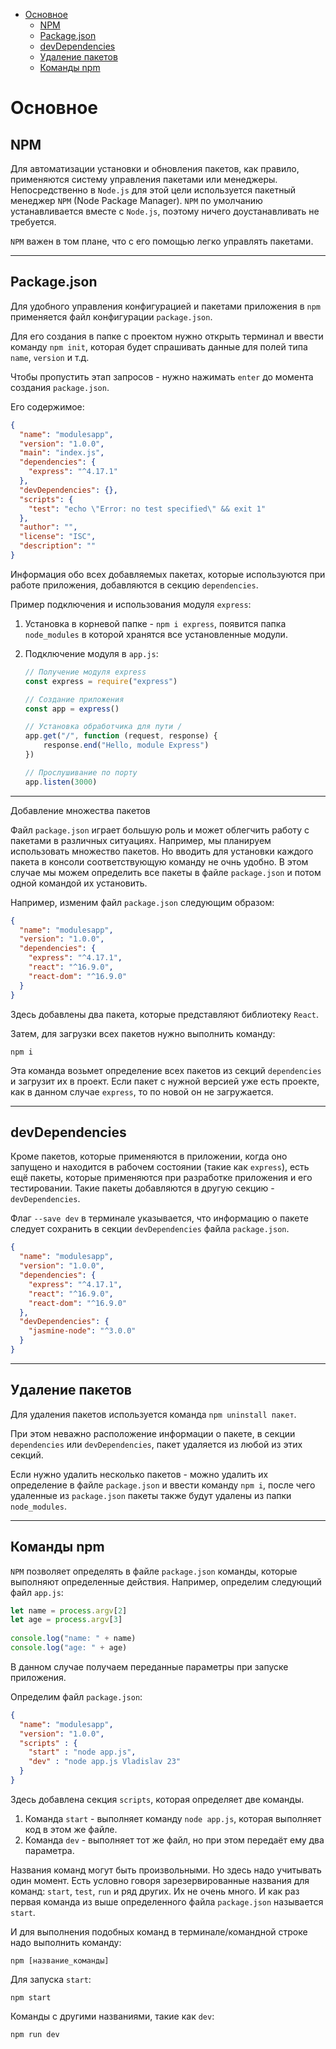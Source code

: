 - [Основное](#основное)
  - [NPM](#npm)
  - [Package.json](#packagejson)
  - [devDependencies](#devdependencies)
  - [Удаление пакетов](#удаление-пакетов)
  - [Команды npm](#команды-npm)

# Основное

## NPM

Для автоматизации установки и обновления пакетов, как правило, применяются систему управления пакетами или менеджеры. Непосредственно в `Node.js` для этой цели используется пакетный менеджер `NPM` (Node Package Manager). `NPM` по умолчанию устанавливается вместе с `Node.js`, поэтому ничего доустанавливать не требуется.

`NPM` важен в том плане, что с его помощью легко управлять пакетами. 
***

## Package.json

Для удобного управления конфигурацией и пакетами приложения в `npm` применяется файл конфигурации `package.json`.

Для его создания в папке с проектом нужно открыть терминал и ввести команду `npm init`, которая будет спрашивать данные для полей типа `name`, `version` и т.д.

Чтобы пропустить этап запросов - нужно нажимать `enter` до момента создания `package.json`.

Его содержимое:

```json
{
  "name": "modulesapp",
  "version": "1.0.0",
  "main": "index.js",
  "dependencies": {
    "express": "^4.17.1"
  },
  "devDependencies": {},
  "scripts": {
    "test": "echo \"Error: no test specified\" && exit 1"
  },
  "author": "",
  "license": "ISC",
  "description": ""
}
```

Информация обо всех добавляемых пакетах, которые используются при работе приложения, добавляются в секцию `dependencies`.

Пример подключения и использования модуля `express`:

1. Установка в корневой папке - `npm i express`, появится папка `node_modules` в которой хранятся все установленные модули.
2. Подключение модуля в `app.js`:

    ```javascript
    // Получение модуля express
    const express = require("express")

    // Создание приложения
    const app = express()

    // Установка обработчика для пути /
    app.get("/", function (request, response) {
        response.end("Hello, module Express")
    })

    // Прослушивание по порту 
    app.listen(3000)
    ```
***

Добавление множества пакетов

Файл `package.json` играет большую роль и может облегчить работу с пакетами в различных ситуациях. Например, мы планируем использовать множество пакетов. Но вводить для установки каждого пакета в консоли соответствующую команду не очнь удобно. В этом случае мы можем определить все пакеты в файле `package.json` и потом одной командой их установить.

Например, изменим файл `package.json` следующим образом:

```json
{
  "name": "modulesapp",
  "version": "1.0.0",
  "dependencies": {
    "express": "^4.17.1",
    "react": "^16.9.0",
    "react-dom": "^16.9.0"
  }
}
```
Здесь добавлены два пакета, которые представляют библиотеку `React`.

Затем, для загрузки всех пакетов нужно выполнить команду:

```
npm i
```

Эта команда возьмет определение всех пакетов из секций `dependencies` и загрузит их в проект. Если пакет с нужной версией уже есть проекте, как в данном случае `express`, то по новой он не загружается.
***

## devDependencies

Кроме пакетов, которые применяются в приложении, когда оно запущено и находится в рабочем состоянии (такие как `express`), есть ещё пакеты, которые применяются при разработке приложения и его тестировании. Такие пакеты добавляются в другую секцию - `devDependencies`.

Флаг `--save dev` в терминале указывается, что информацию о пакете следует сохранить в секции `devDependencies` файла `package.json`.

```json
{
  "name": "modulesapp",
  "version": "1.0.0",
  "dependencies": {
    "express": "^4.17.1",
    "react": "^16.9.0",
    "react-dom": "^16.9.0"
  },
  "devDependencies": {
    "jasmine-node": "^3.0.0"
  }
}
```
***

## Удаление пакетов

Для удаления пакетов используется команда `npm uninstall пакет`.

При этом неважно расположение информации о пакете, в секции `dependencies` или `devDependencies`, пакет удаляется из любой из этих секций.

Если нужно удалить несколько пакетов - можно удалить их определение в файле `package.json` и ввести команду `npm i`, после чего удаленные из `package.json` пакеты также будут удалены из папки `node_modules`.
***

## Команды npm

`NPM` позволяет определять в файле `package.json` команды, которые выполняют определенные действия. Например, определим следующий файл `app.js`:

```javascript
let name = process.argv[2]
let age = process.argv[3]
 
console.log("name: " + name)
console.log("age: " + age)
```

В данном случае получаем переданные параметры при запуске приложения.

Определим файл `package.json`:

```json
{
  "name": "modulesapp",
  "version": "1.0.0",
  "scripts" : {
    "start" : "node app.js",
    "dev" : "node app.js Vladislav 23"
  }
}
```

Здесь добавлена секция `scripts`, которая определяет две команды. 

1. Команда `start` - выполняет команду `node app.js`, которая выполняет код в этом же файле.
2. Команда `dev` - выполняет тот же файл, но при этом передаёт ему два параметра.

Названия команд могут быть произвольными. Но здесь надо учитывать один момент. Есть условно говоря зарезервированные названия для команд: `start`, `test`, `run` и ряд других. Их не очень много. И как раз первая команда из выше определенного файла `package.json` называется `start`. 

И для выполнения подобных команд в терминале/командной строке надо выполнить команду:

```
npm [название_команды]
```

Для запуска `start`:

```
npm start
```

Команды с другими названиями, такие как `dev`:

```
npm run dev
```